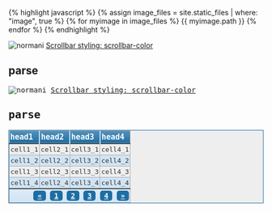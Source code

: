 

{% highlight javascript %}
{% assign image_files = site.static_files | where: "image", true %}
{% for myimage in image_files %}
  {{ myimage.path }}
{% endfor %}
{% endhighlight %}

<style>
#content {
  height: 100%;
  width: 50%;
background: linear-gradient(
    45deg,
    #08a0e9 25%,
    #e8f5fd 0,
    #e8f5fd 50%,
    #08a0e9 0,
    #08a0e9 75%,
    #e8f5fd 0
  );
  background-size: 80.4px 80.4px;
  font-family: "VT323", monospace;
  background-attachment: fixed;


}
    table.blueTable {
  border: 1px solid #1C6EA4;
  background-color: #EEEEEE;
  width: 100%;
  text-align: left;
  border-collapse: collapse;
}
table.blueTable td, table.blueTable th {
  border: 1px solid #AAAAAA;
  padding: 3px 2px;
}
table.blueTable tbody td {
  font-size: 13px;
  color: #333333;
}
table.blueTable tr:nth-child(even) {
  background: #D0E4F5;
}
table.blueTable thead {
  background: #1C6EA4;
  background: -moz-linear-gradient(top, #5592bb 0%, #327cad 66%, #1C6EA4 100%);
  background: -webkit-linear-gradient(top, #5592bb 0%, #327cad 66%, #1C6EA4 100%);
  background: linear-gradient(to bottom, #5592bb 0%, #327cad 66%, #1C6EA4 100%);
  border-bottom: 2px solid #444444;
}
table.blueTable thead th {
  font-size: 15px;
  font-weight: bold;
  color: #FFFFFF;
  border-left: 2px solid #D0E4F5;
}
table.blueTable thead th:first-child {
  border-left: none;
}

table.blueTable tfoot {
  font-size: 14px;
  font-weight: bold;
  color: #FFFFFF;
  background: #D0E4F5;
  background: -moz-linear-gradient(top, #dcebf7 0%, #d4e6f6 66%, #D0E4F5 100%);
  background: -webkit-linear-gradient(top, #dcebf7 0%, #d4e6f6 66%, #D0E4F5 100%);
  background: linear-gradient(to bottom, #dcebf7 0%, #d4e6f6 66%, #D0E4F5 100%);
  border-top: 2px solid #444444;
}
table.blueTable tfoot td {
  font-size: 14px;
}
table.blueTable tfoot .links {
  text-align: right;
}
table.blueTable tfoot .links a{
  display: inline-block;
  background: #1C6EA4;
  color: #FFFFFF;
  padding: 2px 8px;
  border-radius: 5px;
}
</style>

![normani](https://pbs.twimg.com/media/GMM-5OdakAAy7aK?format=jpg&name=large) [Scrollbar styling: scrollbar-color](https://codepen.io/ricoThaka/pen/poBBvgw?editors=1100)
## parse 

<content id="content">

![normani](https://pbs.twimg.com/media/GMM-5OdakAAy7aK?format=jpg&name=large) [Scrollbar styling: scrollbar-color](https://codepen.io/ricoThaka/pen/poBBvgw?editors=1100)
## parse 


<table class="blueTable">
<thead>
<tr>
<th>head1</th>
<th>head2</th>
<th>head3</th>
<th>head4</th>
</tr>
</thead>
<tfoot>
<tr>
<td colspan="4">
<div class="links"><a href="#">&laquo;</a> <a class="active" href="#">1</a> <a href="#">2</a> <a href="#">3</a> <a href="#">4</a> <a href="#">&raquo;</a></div>
</td>
</tr>
</tfoot>
<tbody>
<tr>
<td>cell1_1</td><td>cell2_1</td><td>cell3_1</td><td>cell4_1</td></tr>
<tr>
<td>cell1_2</td><td>cell2_2</td><td>cell3_2</td><td>cell4_2</td></tr>
<tr>
<td>cell1_3</td><td>cell2_3</td><td>cell3_3</td><td>cell4_3</td></tr>
<tr>
<td>cell1_4</td><td>cell2_4</td><td>cell3_4</td><td>cell4_4</td></tr>
</tbody>
</tr>
</table>
</content>